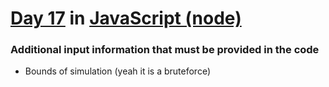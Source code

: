 # [Day 17](https://adventofcode.com/2021/day/17) in [JavaScript (node)](https://nodejs.org/en/)

### Additional input information that must be provided in the code
* Bounds of simulation (yeah it is a bruteforce)